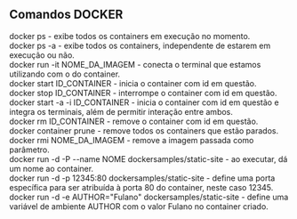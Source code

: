 ## Comandos DOCKER
docker ps - exibe todos os containers em execução no momento.  
docker ps -a - exibe todos os containers, independente de estarem em execução ou não.  
docker run -it NOME_DA_IMAGEM - conecta o terminal que estamos utilizando com o do container.  
docker start ID_CONTAINER - inicia o container com id em questão.  
docker stop ID_CONTAINER - interrompe o container com id em questão.  
docker start -a -i ID_CONTAINER - inicia o container com id em questão e integra os terminais, além de permitir interação entre ambos.  
docker rm ID_CONTAINER - remove o container com id em questão.  
docker container prune - remove todos os containers que estão parados.  
docker rmi NOME_DA_IMAGEM - remove a imagem passada como parâmetro.  
docker run -d -P --name NOME dockersamples/static-site - ao executar, dá um nome ao container.  
docker run -d -p 12345:80 dockersamples/static-site - define uma porta específica para ser atribuída à porta 80 do container, neste caso 12345.  
docker run -d -e AUTHOR="Fulano" dockersamples/static-site - define uma variável de ambiente AUTHOR com o valor Fulano no container criado.  
